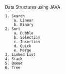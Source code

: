 Data Structures using JAVA

    1. Search
        a. Linear
        b. Binary
    2. Sort
        a. Bubble
        b. Selection
        c. Insertion
        d. Quick
        e. Merge
    3. Linked List
    4. Stack
    5. Queue
    6. Tree
